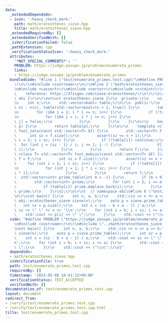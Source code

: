 ```yaml
---
data:
  _extendedDependsOn:
  - icon: ':heavy_check_mark:'
    path: math/eratosthenes_sieve.hpp
    title: math/eratosthenes_sieve.hpp
  _extendedRequiredBy: []
  _extendedVerifiedWith: []
  _isVerificationFailed: false
  _pathExtension: cpp
  _verificationStatusIcon: ':heavy_check_mark:'
  attributes:
    '*NOT_SPECIAL_COMMENTS*': ''
    PROBLEM: https://judge.yosupo.jp/problem/enumerate_primes
    links:
    - https://judge.yosupo.jp/problem/enumerate_primes
  bundledCode: "#line 1 \"test/enumerate_primes.test.cpp\"\n#define PROBLEM \"https://judge.yosupo.jp/problem/enumerate_primes\"\
    \r\n\r\n#include <iostream>\r\n\r\n#line 2 \"math/eratosthenes_sieve.hpp\"\n\r\
    \n#include <cassert>\r\n#include <vector>\r\n#include <cstdint>\r\n\r\n/*\r\n\
    \    reference: https://37zigen.com/sieve-eratosthenes/\r\n*/\r\n\r\nnamespace\
    \ ebi {\r\n\r\nstruct eratosthenes_sieve {\r\n  private:\r\n    using i64 = std::int_fast64_t;\r\
    \n    int n;\r\n    std::vector<bool> table;\r\n\r\n  public:\r\n    eratosthenes_sieve(int\
    \ n) : n(n), table(std::vector<bool>(n + 1, true)) {\r\n        table[1] = false;\r\
    \n        for (i64 i = 2; i * i <= n; i++) {\r\n            if (!table[i]) continue;\r\
    \n            for (i64 j = i; i * j <= n; j++) {\r\n                table[i *\
    \ j] = false;\r\n            }\r\n        }\r\n    }\r\n\r\n    bool is_prime(int\
    \ p) {\r\n        return table[p];\r\n    }\r\n\r\n    template <class T> std::vector<T>\
    \ fast_zeta(const std::vector<T> &f) {\r\n        std::vector<T> F = f;\r\n  \
    \      int sz = f.size();\r\n        assert(sz <= n + 1);\r\n        for (int\
    \ i = 2; i < sz; i++) {\r\n            if (!table[i]) continue;\r\n          \
    \  for (int j = (sz - 1) / i; j >= 1; j--) {\r\n                F[j] += F[j *\
    \ i];\r\n            }\r\n        }\r\n        return F;\r\n    }\r\n\r\n    template\
    \ <class T> std::vector<T> fast_mobius(const std::vector<T> &F) {\r\n        std::vector<T>\
    \ f = F;\r\n        int sz = F.size();\r\n        assert(sz <= n + 1);\r\n   \
    \     for (int i = 2; i < sz; i++) {\r\n            if (!table[i]) continue;\r\
    \n            for (int j = 1; j * i < sz; j++) {\r\n                f[j] -= f[j\
    \ * i];\r\n            }\r\n        }\r\n        return f;\r\n    }\r\n\r\n  \
    \  std::vector<int> prime_table(int m = -1) {\r\n        if (m < 0) m = n;\r\n\
    \        std::vector<int> prime;\r\n        for (int i = 2; i <= m; i++) {\r\n\
    \            if (table[i]) prime.emplace_back(i);\r\n        }\r\n        return\
    \ prime;\r\n    }\r\n};\r\n\r\n}  // namespace ebi\n#line 6 \"test/enumerate_primes.test.cpp\"\
    \n\r\nint main() {\r\n    int n, a, b;\r\n    std::cin >> n >> a >> b;\r\n   \
    \ ebi::eratosthenes_sieve sieve(n);\r\n    auto p = sieve.prime_table();\r\n \
    \   int sz = p.size();\r\n    int x = (sz - b + a - 1) / a;\r\n    std::cout <<\
    \ sz << \" \" << x << '\\n';\r\n    for (int i = b; i < sz; i += a) {\r\n    \
    \    std::cout << p[i] << \" \";\r\n    }\r\n    std::cout << \"\\n\";\r\n}\n"
  code: "#define PROBLEM \"https://judge.yosupo.jp/problem/enumerate_primes\"\r\n\r\
    \n#include <iostream>\r\n\r\n#include \"../math/eratosthenes_sieve.hpp\"\r\n\r\
    \nint main() {\r\n    int n, a, b;\r\n    std::cin >> n >> a >> b;\r\n    ebi::eratosthenes_sieve\
    \ sieve(n);\r\n    auto p = sieve.prime_table();\r\n    int sz = p.size();\r\n\
    \    int x = (sz - b + a - 1) / a;\r\n    std::cout << sz << \" \" << x << '\\\
    n';\r\n    for (int i = b; i < sz; i += a) {\r\n        std::cout << p[i] << \"\
    \ \";\r\n    }\r\n    std::cout << \"\\n\";\r\n}"
  dependsOn:
  - math/eratosthenes_sieve.hpp
  isVerificationFile: true
  path: test/enumerate_primes.test.cpp
  requiredBy: []
  timestamp: '2023-05-08 18:41:12+09:00'
  verificationStatus: TEST_ACCEPTED
  verifiedWith: []
documentation_of: test/enumerate_primes.test.cpp
layout: document
redirect_from:
- /verify/test/enumerate_primes.test.cpp
- /verify/test/enumerate_primes.test.cpp.html
title: test/enumerate_primes.test.cpp
---
```

